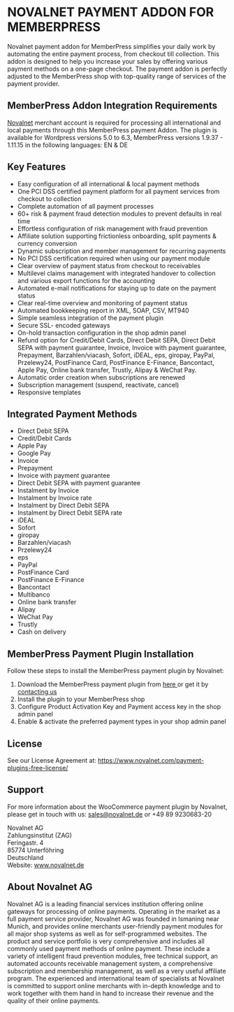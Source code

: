 # NOVALNET PAYMENT ADDON FOR MEMBERPRESS
Novalnet payment addon for MemberPress simplifies your daily work by automating the entire payment process, from checkout till collection. This addon is designed to help you increase your sales by offering various payment methods on a one-page checkout. The payment addon is perfectly adjusted to the MemberPress shop with top-quality range of services of the payment provider.

## MemberPress Addon Integration Requirements
<a href="https://www.novalnet.de/">Novalnet</a> merchant account is required for processing all international and local payments through this MemberPress payment Addon. The plugin is available for Wordpress versions 5.0 to 6.3, MemberPress versions 1.9.37 - 1.11.15 in the following languages: EN & DE

## Key Features

* Easy configuration of all international & local payment methods
* One PCI DSS certified payment platform for all payment services from checkout to collection
* Complete automation of all payment processes
* 60+ risk & payment fraud detection modules to prevent defaults in real time
* Effortless configuration of risk management with fraud prevention
* Affiliate solution supporting frictionless onboarding, split payments & currency conversion
* Dynamic subscription and member management for recurring payments
* No PCI DSS certification required when using our payment module
* Clear overview of payment status from checkout to receivables
* Multilevel claims management with integrated handover to collection and various export functions for the accounting
* Automated e-mail notifications for staying up to date on the payment status
* Clear real-time overview and monitoring of payment status
* Automated bookkeeping report in XML, SOAP, CSV, MT940
* Simple seamless integration of the payment plugin
* Secure SSL- encoded gateways
* On-hold transaction configuration in the shop admin panel
* Refund option for Credit/Debit Cards, Direct Debit SEPA, Direct Debit SEPA with payment guarantee, Invoice, Invoice with payment guarantee, Prepayment, Barzahlen/viacash, Sofort, iDEAL, eps, giropay, PayPal, Przelewy24, PostFinance Card, PostFinance E-Finance, Bancontact, Apple Pay, Online bank transfer, Trustly, Alipay & WeChat Pay.
* Automatic order creation when subscriptions are renewed
* Subscription management (suspend, reactivate, cancel)
* Responsive templates

## Integrated Payment Methods

- Direct Debit SEPA
- Credit/Debit Cards
- Apple Pay
- Google Pay
- Invoice
- Prepayment
- Invoice with payment guarantee
- Direct Debit SEPA with payment guarantee
- Instalment by Invoice
- Instalment by Invoice rate
- Instalment by Direct Debit SEPA
- Instalment by Direct Debit SEPA rate
- iDEAL
- Sofort
- giropay
- Barzahlen/viacash
- Przelewy24
- eps
- PayPal
- PostFinance Card
- PostFinance E-Finance
- Bancontact
- Multibanco
- Online bank transfer
- Alipay
- WeChat Pay
- Trustly
- Cash on delivery

## MemberPress Payment Plugin Installation
Follow these steps to install the MemberPress payment plugin by Novalnet:
1. Download the MemberPress payment plugin from <a href="https://wordpress.org/plugins/novalnet-payment-addon-memberpress/"> here </a> or get it by <a href="https://www.novalnet.de/kontakt/sales"> contacting us </a>
2. Install the plugin to your MemberPress shop
3. Configure Product Activation Key and Payment access key in the shop admin panel
4. Enable & activate the preferred payment types in your shop admin panel

## License
See our License Agreement at: https://www.novalnet.com/payment-plugins-free-license/

## Support 
For more information about the WooCommerce payment plugin by Novalnet, please get in touch with us: <a href="mailto:sales@novalnet.de"> sales@novalnet.de </a> or +49 89 9230683-20<br>

Novalnet AG<br>
Zahlungsinstitut (ZAG)<br>
Feringastr. 4<br>
85774 Unterföhring<br>
Deutschland<br>
Website: www.novalnet.de

## About Novalnet AG
Novalnet AG is a leading financial services institution offering online gateways for processing of online payments. Operating in the market as a full payment service provider, Novalnet AG was founded in Ismaning near Munich, and provides online merchants user-friendly payment modules for all major shop systems as well as for self-programmed websites. The product and service portfolio is very comprehensive and includes all commonly used payment methods of online payment. These include a variety of intelligent fraud prevention modules, free technical support, an automated accounts receivable management system, a comprehensive subscription and membership management, as well as a very useful affiliate program. The experienced and international team of specialists at Novalnet is committed to support online merchants with in-depth knowledge and to work together with them hand in hand to increase their revenue and the quality of their online payments.

